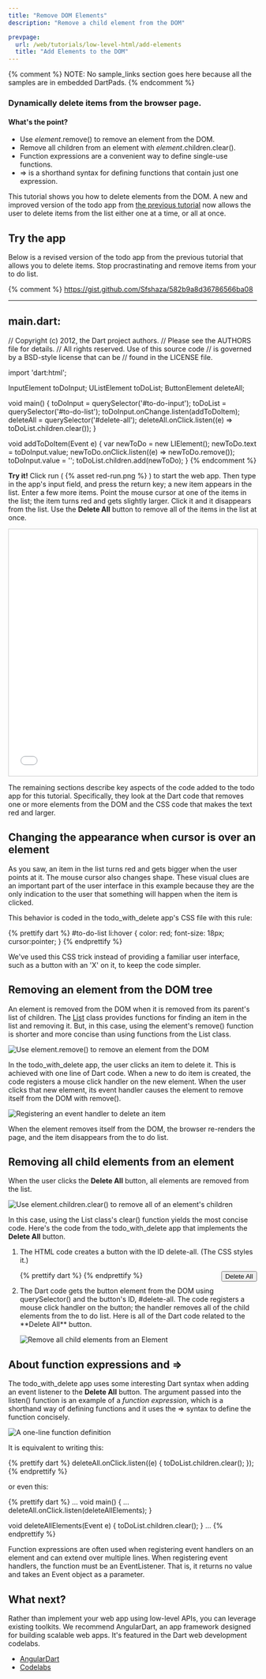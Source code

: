```yaml
---
title: "Remove DOM Elements"
description: "Remove a child element from the DOM"

prevpage:
  url: /web/tutorials/low-level-html/add-elements
  title: "Add Elements to the DOM"
---
```


{% comment %}
NOTE: No sample_links section goes here because all the samples are in
embedded DartPads.
{% endcomment %}

### Dynamically delete items from the browser page.

<div class="panel" markdown="1">

#### <a id="whats-the-point" class="anchor" href="#whats-the-point" aria-hidden="true"><span class="octicon octicon-link"></span></a>What's the point?

* Use _element_.remove() to remove an element from the DOM.
* Remove all children from an element with _element_.children.clear().
* Function expressions are a convenient way to define single-use functions.
* => is a shorthand syntax for defining functions that contain just one expression.

</div>

This tutorial shows you how to delete elements from the DOM.
A new and improved version of the todo app from
[the previous tutorial](add-elements)
now allows the user to delete items from the list
either one at a time, or all at once.

## Try the app

Below is a revised version
of the todo app from the previous tutorial
that allows you to delete items.
Stop procrastinating and remove items from your to do list.

{% comment %}
https://gist.github.com/Sfshaza/582b9a8d36786566ba08

------------------------------------------------------------------
main.dart:
------------------------------------------------------------------

// Copyright (c) 2012, the Dart project authors.
// Please see the AUTHORS file for details.
// All rights reserved. Use of this source code
// is governed by a BSD-style license that can be
// found in the LICENSE file.

import 'dart:html';

InputElement toDoInput;
UListElement toDoList;
ButtonElement deleteAll;

void main() {
  toDoInput = querySelector('#to-do-input');
  toDoList = querySelector('#to-do-list');
  toDoInput.onChange.listen(addToDoItem);
  deleteAll = querySelector('#delete-all');
  deleteAll.onClick.listen((e) =>
      toDoList.children.clear());
}

void addToDoItem(Event e) {
  var newToDo = new LIElement();
  newToDo.text = toDoInput.value;
  newToDo.onClick.listen((e) => newToDo.remove());
  toDoInput.value = '';
  toDoList.children.add(newToDo);
}
{% endcomment %}

**Try it!**
Click run ( {% asset red-run.png %} ) to start the web app.
Then type in the app's input field, and press the return key;
a new item appears in the list.
Enter a few more items.
Point the mouse cursor at one of the items in the list;
the item turns red and gets slightly larger.
Click it and it disappears from the list.
Use the **Delete All** button
to remove all of the items in the list at once.

<iframe
src="{{site.custom.dartpad.embed-html-prefix}}?id=582b9a8d36786566ba08&horizontalRatio=60&verticalRatio=80"
    width="100%"
    height="500px"
    style="border: 1px solid #ccc;">
</iframe>

The remaining sections describe
key aspects of the code
added to the todo app for this tutorial.
Specifically, they look at
the Dart code that removes one or more elements from the DOM
and the CSS code that makes the text red and larger.

## Changing the appearance when cursor is over an element

As you saw, an item in the list turns red and gets bigger
when the user points at it.
The mouse cursor also changes shape.
These visual clues are an important part of the user interface
in this example because they are the only indication to the user
that something will happen when the item is clicked.

This behavior is coded in the todo_with_delete app's CSS file with this rule:

{% prettify dart %}
#to-do-list li:hover {
  color: red;
  font-size: 18px;
  cursor:pointer;
}
{% endprettify %}

We've used this CSS trick
instead of providing a familiar user interface,
such as a button with an 'X' on it,
to keep the code simpler.

## Removing an element from the DOM tree

An element is removed from
the DOM when it is removed from its parent's list of children.
The
<a href="{{site.dart_api}}/{{site.data.pkg-vers.SDK.channel}}/dart-core/List-class.html" target="_blank" rel="noopener">List</a>
class provides functions for finding an item in the list
and removing it.
But, in this case,
using the element's remove() function
is shorter and more concise than
using functions from the List class.

<img class="scale-img-max" src="/tutorials/images/remove-element.png"
     alt="Use element.remove() to remove an element from the DOM">

In the todo_with_delete app,
the user clicks an item to delete it.
This is achieved with one line of Dart code.
When a new to do item is created,
the code registers a mouse click handler on the new element.
When the user clicks that new element,
its event handler causes the element to remove itself from the DOM
with remove().

<img class="scale-img-max" src="/tutorials/images/remove-element-code.png"
     alt="Registering an event handler to delete an item">

When the element removes itself from the DOM,
the browser re-renders the page,
and the item disappears from the to do list.

## Removing all child elements from an element

When the user clicks the **Delete All** button,
all elements are removed from the list.

<img class="scale-img-max" src="/tutorials/images/remove-all-elements.png"
     alt="Use element.children.clear() to remove all of an element's children">

In this case, using the List class's clear() function
yields the most concise code.
Here's the code from the todo_with_delete app
that implements the **Delete All** button.

<ol>
<li markdown="1">
The HTML code creates a button with the ID delete-all.
(The CSS styles it.)

{% prettify dart %}
<button id="delete-all" type="button" style="float:right"> Delete All </button>
{% endprettify %}

</li>

<li markdown="1">
The Dart code gets the button element from the DOM
using querySelector() and the button's ID, #delete-all.
The code registers a mouse click handler on the button;
the handler removes all of the child elements from the to do list.
Here is all of the Dart code related to the **Delete All** button.

<img class="scale-img-max" src="/tutorials/images/remove-all-code.png"
     alt="Remove all child elements from an Element">

</li>
</ol>

## About function expressions and =>

The todo_with_delete app uses
some interesting Dart syntax
when adding an event listener to the **Delete All** button.
The argument passed into the listen() function
is an example of a _function expression_,
which is a shorthand way of defining functions
and it uses the => syntax to define the function concisely.

<img class="scale-img-max" src="/tutorials/images/event-listener-exp.png"
     alt="A one-line function definition">

It is equivalent to writing this:

{% prettify dart %}
deleteAll.onClick.listen((e) {
  toDoList.children.clear();
});
{% endprettify %}

or even this:

{% prettify dart %}
...
void main() {
  ...
  deleteAll.onClick.listen(deleteAllElements);
}

void deleteAllElements(Event e) {
  toDoList.children.clear();
}
...
{% endprettify %}

Function expressions are often used
when registering event handlers on an element
and can extend over multiple lines.
When registering event handlers,
the function must be an EventListener.
That is,
it returns no value and takes an Event object as a parameter.


## What next?

Rather than implement your web app using low-level APIs, you can leverage
existing toolkits.
We recommend AngularDart, an app framework designed for building
scalable web apps. It's featured in the Dart web development codelabs.

* [AngularDart](/angular)
* [Codelabs](/codelabs)
